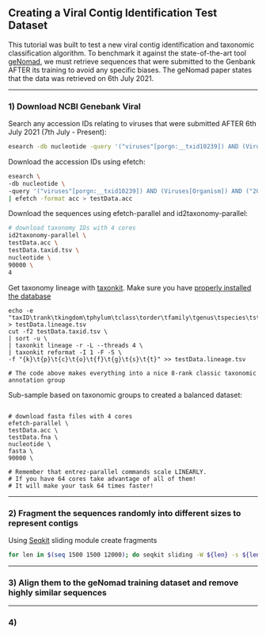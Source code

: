 ## Creating a Viral Contig Identification Test Dataset
This tutorial was built to test a new viral contig identification and taxonomic classification algorithm. To benchmark it against the state-of-the-art tool [geNomad](https://doi.org/10.1038/s41587-023-01953-y),
we must retrieve sequences that were submitted to the Genbank AFTER its training to avoid any specific biases. The geNomad paper states that the data was retrieved on 6th July 2021. 
___
### 1) Download NCBI Genebank Viral 
Search any accession IDs relating to viruses that were submitted AFTER 6th July 2021 (7th July - Present):
```bash
esearch -db nucleotide -query '("viruses"[porgn:__txid10239]) AND (Viruses[Organism]) AND ("2021/7/7"[Publication Date] : "3000"[Publication Date])'
```
Download the accession IDs using efetch:
```bash
esearch \
-db nucleotide \
-query '("viruses"[porgn:__txid10239]) AND (Viruses[Organism]) AND ("2021/7/7"[Publication Date] : "3000"[Publication Date])' \
| efetch -format acc > testData.acc
```
Download the sequences using efetch-parallel and id2taxonomy-parallel:
```bash
# download taxonomy IDs with 4 cores
id2taxonomy-parallel \
testData.acc \
testData.taxid.tsv \
nucleotide \
90000 \
4
```
Get taxonomy lineage with [taxonkit](https://bioinf.shenwei.me/taxonkit/). Make sure you have [properly installed the database](https://github.com/erfanshekarriz/entrez-parallel)
```
echo -e "taxID\trank\tkingdom\tphylum\tclass\torder\tfamily\tgenus\tspecies\tstrain" > testData.lineage.tsv
cut -f2 testData.taxid.tsv \
| sort -u \
| taxonkit lineage -r -L --threads 4 \
| taxonkit reformat -I 1 -F -S \
-f "{k}\t{p}\t{c}\t{o}\t{f}\t{g}\t{s}\t{t}" >> testData.lineage.tsv

# The code above makes everything into a nice 8-rank classic taxonomic annotation group
```
Sub-sample based on taxonomic groups to created a balanced dataset:
```

```

```
# download fasta files with 4 cores 
efetch-parallel \
testData.acc \
testData.fna \
nucleotide \
fasta \
90000 \

# Remember that entrez-parallel commands scale LINEARLY.
# If you have 64 cores take advantage of all of them!
# It will make your task 64 times faster!
```
___
### 2) Fragment the sequences randomly into different sizes to represent contigs 
Using [Seqkit](https://bioinf.shenwei.me/seqkit/) sliding module create fragments
```bash
for len in $(seq 1500 1500 12000); do seqkit sliding -W ${len} -s ${len} testData.fna > testData_${len}.fna ; done
```
___
### 3) Align them to the geNomad training dataset and remove highly similar sequences

___
### 4) 
